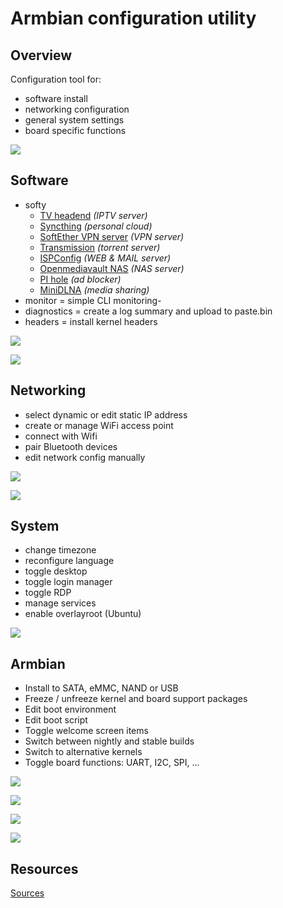 # Armbian configuration utility #

## Overview ##

Configuration tool for:

- software install
- networking configuration
- general system settings
- board specific functions

![](images/armbian-config-2.png)

## Software ##

- softy	 
	- [TV headend](https://tvheadend.org/) *(IPTV server)*
	- [Syncthing](https://syncthing.net/) *(personal cloud)*
	- [SoftEther VPN server](https://www.softether.org/) *(VPN server)*
	- [Transmission](https://transmissionbt.com/) *(torrent server)*
	- [ISPConfig](https://www.ispconfig.org/) *(WEB & MAIL server)*
	- [Openmediavault NAS](http://www.openmediavault.org/) *(NAS server)*
	- [PI hole](https://pi-hole.net) *(ad blocker)*
	- [MiniDLNA](http://minidlna.sourceforge.net/) *(media sharing)*
- monitor = simple CLI monitoring- 
- diagnostics = create a log summary and upload to paste.bin
- headers = install kernel headers

![](images/armbian-config-6.png)

![](images/armbian-config-7.png)

## Networking  ##

- select dynamic or edit static IP address
- create or manage WiFi access point
- connect with Wifi
- pair Bluetooth devices
- edit network config manually

![](images/armbian-config-8.png)

![](images/armbian-config-9.png)

## System  ##

- change timezone
- reconfigure language
- toggle desktop
- toggle login manager
- toggle RDP
- manage services
- enable overlayroot (Ubuntu)   

![](images/armbian-config-10.png)

## Armbian  ##

- Install to SATA, eMMC, NAND or USB
- Freeze / unfreeze kernel and board support packages
- Edit boot environment
- Edit boot script
- Toggle welcome screen items
- Switch between nightly and stable builds
- Switch to alternative kernels
- Toggle board functions: UART, I2C, SPI, ...

![](images/armbian-config-3.png)

![](images/armbian-config-4.png)

![](images/armbian-config-5.png)

![](images/armbian-config-1.png)

## Resources ##

[Sources](https://github.com/armbian/config)